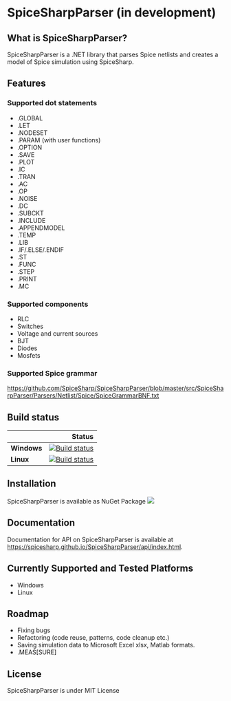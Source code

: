 # SpiceSharpParser (in development)

## What is SpiceSharpParser?
SpiceSharpParser is a .NET library that parses Spice netlists and creates a model of  Spice simulation using SpiceSharp.

## Features
### Supported dot statements
* .GLOBAL
* .LET
* .NODESET 
* .PARAM (with user functions)
* .OPTION
* .SAVE
* .PLOT
* .IC
* .TRAN
* .AC
* .OP
* .NOISE
* .DC
* .SUBCKT
* .INCLUDE
* .APPENDMODEL
* .TEMP
* .LIB
* .IF/.ELSE/.ENDIF
* .ST
* .FUNC
* .STEP
* .PRINT
* .MC

### Supported components
* RLC
* Switches
* Voltage and current sources
* BJT 
* Diodes
* Mosfets

### Supported Spice grammar
<https://github.com/SpiceSharp/SpiceSharpParser/blob/master/src/SpiceSharpParser/Parsers/Netlist/Spice/SpiceGrammarBNF.txt>

## Build status

|    | Status |
|:---|----------------:|
|**Windows**|[![Build status](https://ci.appveyor.com/api/projects/status/d8tpj2hm3hcullmw/branch/master?svg=true)](https://ci.appveyor.com/project/marcin-golebiowski/spicesharpparser/branch/master)|
|**Linux**|[![Build status](https://travis-ci.org/SpiceSharp/SpiceSharpParser.svg?branch=master)](https://travis-ci.org/SpiceSharp/SpiceSharpParser?branch=master)|


## Installation

SpiceSharpParser is available as NuGet Package 
[<img src="https://img.shields.io/nuget/vpre/SpiceSharp-Parser.svg">]( https://www.nuget.org/packages/SpiceSharp-Parser)


## Documentation
Documentation for API on SpiceSharpParser is available at <https://spicesharp.github.io/SpiceSharpParser/api/index.html>.

## Currently Supported and Tested Platforms
* Windows
* Linux

## Roadmap
* Fixing bugs 
* Refactoring (code reuse, patterns, code cleanup etc.)
* Saving simulation data to Microsoft Excel xlsx, Matlab formats.
* .MEAS[SURE]

## License
SpiceSharpParser is under MIT License

